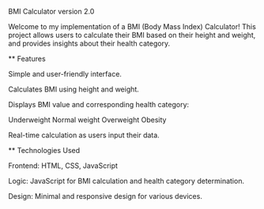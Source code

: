  BMI Calculator version 2.0

Welcome to my implementation of a BMI (Body Mass Index) Calculator! 
This project allows users to calculate their BMI based on their height and weight, and provides insights about their health category.

** Features

Simple and user-friendly interface.

Calculates BMI using height and weight.

Displays BMI value and corresponding health category:

Underweight
 Normal weight
  Overweight
    Obesity

Real-time calculation as users input their data.

** Technologies Used

Frontend: HTML, CSS, JavaScript

Logic: JavaScript for BMI calculation and health category determination.

Design: Minimal and responsive design for various devices.
